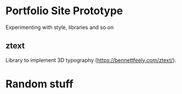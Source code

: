 # Portfolio Site Prototype

Experimenting with style, libraries and so on

## ztext

Library to implement 3D typography (https://bennettfeely.com/ztext/).



# Random stuff

<div class="nav-burger-container">
  <div class="nav-burger"></div>
</div>
<style>
  .nav-burger-container {
  width: 26px;
  height: 26px;
  display: flex;
  align-items: center;
}

.nav-burger {
  border: 1px solid white;
  width: 22px;
  position: relative;
  border-radius: 1px;
}

.nav-burger:before {
  content: '';
  position: absolute;
  width: 22px;
  border: 1px solid white;
  border-radius: 1px;
  top: -7px;
  left: -1px;
}

.nav-burger:after {
  content: '';
  position: absolute;
  width: 22px;
  border: 1px solid white;
  border-radius: 1px;
  top: 5px;
  left: -1px;
}
</style>